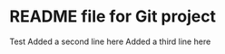# README file for Git project
<Learning to use git>
Test
Added a second line here
Added a third line here

